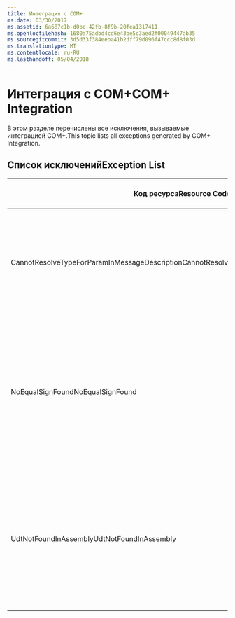 ```yaml
---
title: Интеграция с COM+
ms.date: 03/30/2017
ms.assetid: 6a687c1b-d0be-42fb-8f9b-20fea1317411
ms.openlocfilehash: 1680a75adbd4cd6e43be5c3aed2f00049447ab35
ms.sourcegitcommit: 3d5d33f384eeba41b2dff79d096f47ccc8d8f03d
ms.translationtype: MT
ms.contentlocale: ru-RU
ms.lasthandoff: 05/04/2018
---
```

# <a name="com-integration"></a><span data-ttu-id="2c125-102">Интеграция с COM+</span><span class="sxs-lookup"><span data-stu-id="2c125-102">COM+ Integration</span></span>
<span data-ttu-id="2c125-103">В этом разделе перечислены все исключения, вызываемые интеграцией COM+.</span><span class="sxs-lookup"><span data-stu-id="2c125-103">This topic lists all exceptions generated by COM+ Integration.</span></span>  
  
## <a name="exception-list"></a><span data-ttu-id="2c125-104">Список исключений</span><span class="sxs-lookup"><span data-stu-id="2c125-104">Exception List</span></span>  
  
|<span data-ttu-id="2c125-105">Код ресурса</span><span class="sxs-lookup"><span data-stu-id="2c125-105">Resource Code</span></span>|<span data-ttu-id="2c125-106">Строка ресурса</span><span class="sxs-lookup"><span data-stu-id="2c125-106">Resource String</span></span>|  
|-------------------|---------------------|  
|<span data-ttu-id="2c125-107">CannotResolveTypeForParamInMessageDescription</span><span class="sxs-lookup"><span data-stu-id="2c125-107">CannotResolveTypeForParamInMessageDescription</span></span>|<span data-ttu-id="2c125-108">Невозможно разрешить тип указанного параметра в заданном пространстве имен.</span><span class="sxs-lookup"><span data-stu-id="2c125-108">The type for the specified parameter within the specified namespace cannot be resolved.</span></span>|  
|<span data-ttu-id="2c125-109">NoEqualSignFound</span><span class="sxs-lookup"><span data-stu-id="2c125-109">NoEqualSignFound</span></span>|<span data-ttu-id="2c125-110">После заданного ключевого слова не указан знак равенства.</span><span class="sxs-lookup"><span data-stu-id="2c125-110">The specified keyword has no equal sign following it.</span></span> <span data-ttu-id="2c125-111">Убедитесь, что после каждого ключевого слова следуют знак равенства и значение.</span><span class="sxs-lookup"><span data-stu-id="2c125-111">Ensure that each keyword is followed by an equal sign and a value.</span></span>|  
|<span data-ttu-id="2c125-112">UdtNotFoundInAssembly</span><span class="sxs-lookup"><span data-stu-id="2c125-112">UdtNotFoundInAssembly</span></span>|<span data-ttu-id="2c125-113">Не удается найти заданный пользовательский тип.</span><span class="sxs-lookup"><span data-stu-id="2c125-113">The specified user-defined type cannot be found.</span></span> <span data-ttu-id="2c125-114">Убедитесь, что зарегистрированы и заданы правильный тип и библиотека типов.</span><span class="sxs-lookup"><span data-stu-id="2c125-114">Ensure that the correct type and type library are registered and specified.</span></span>|
